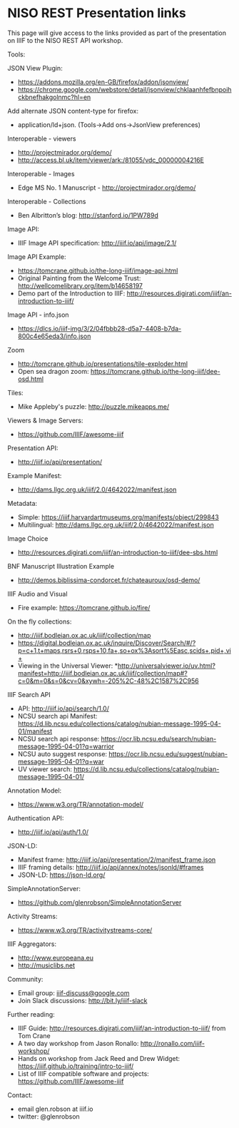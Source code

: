 # NISO REST Presentation links

This page will give access to the links provided as part of the presentation on IIIF to the NISO REST API workshop.

Tools:

JSON View Plugin:
 * https://addons.mozilla.org/en-GB/firefox/addon/jsonview/
 * https://chrome.google.com/webstore/detail/jsonview/chklaanhfefbnpoihckbnefhakgolnmc?hl=en

Add alternate JSON content-type for firefox:
 * application/ld+json. (Tools->Add ons->JsonView preferences)

Interoperable - viewers
 * http://projectmirador.org/demo/
 * http://access.bl.uk/item/viewer/ark:/81055/vdc_00000004216E

Interoperable - Images
 * Edge MS No. 1 Manuscript - http://projectmirador.org/demo/

Interoperable - Collections
 * Ben Albritton’s blog: http://stanford.io/1PW789d

Image API:
 * IIIF Image API specification: http://iiif.io/api/image/2.1/

Image API Example:
 * https://tomcrane.github.io/the-long-iiif/image-api.html
 * Original Painting from the Welcome Trust:  http://wellcomelibrary.org/item/b14658197
 * Demo part of the Introduction to IIIF: http://resources.digirati.com/iiif/an-introduction-to-iiif/

Image API - info.json
 * https://dlcs.io/iiif-img/3/2/04fbbb28-d5a7-4408-b7da-800c4e65eda3/info.json

Zoom
 * http://tomcrane.github.io/presentations/tile-exploder.html
 * Open sea dragon zoom: https://tomcrane.github.io/the-long-iiif/dee-osd.html

Tiles:
 * Mike Appleby's puzzle: http://puzzle.mikeapps.me/

Viewers & Image Servers:
 * https://github.com/IIIF/awesome-iiif   

Presentation API:
 * http://iiif.io/api/presentation/

Example Manifest:
 * http://dams.llgc.org.uk/iiif/2.0/4642022/manifest.json

Metadata:
 * Simple: https://iiif.harvardartmuseums.org/manifests/object/299843
 * Multilingual: http://dams.llgc.org.uk/iiif/2.0/4642022/manifest.json

Image Choice
 * http://resources.digirati.com/iiif/an-introduction-to-iiif/dee-sbs.html

BNF Manuscript Illustration Example
 * http://demos.biblissima-condorcet.fr/chateauroux/osd-demo/

 IIIF Audio and Visual
  * Fire example: https://tomcrane.github.io/fire/

On the fly collections:
 * http://iiif.bodleian.ox.ac.uk/iiif/collection/map
 *  https://digital.bodleian.ox.ac.uk/inquire/Discover/Search/#/?p=c+1,t+maps,rsrs+0,rsps+10,fa+,so+ox%3Asort%5Easc,scids+,pid+,vi+
 * Viewing in the Universal Viewer:
   *http://universalviewer.io/uv.html?manifest=http://iiif.bodleian.ox.ac.uk/iiif/collection/map#?c=0&m=0&s=0&cv=0&xywh=-205%2C-48%2C1587%2C956

IIIF Search API
 * API: http://iiif.io/api/search/1.0/
 * NCSU search api Manifest: https://d.lib.ncsu.edu/collections/catalog/nubian-message-1995-04-01/manifest
 * NCSU search api response: https://ocr.lib.ncsu.edu/search/nubian-message-1995-04-01?q=warrior
 * NCSU auto suggest response: https://ocr.lib.ncsu.edu/suggest/nubian-message-1995-04-01?q=war
 * UV viewer search: https://d.lib.ncsu.edu/collections/catalog/nubian-message-1995-04-01/

Annotation Model:
 * https://www.w3.org/TR/annotation-model/

Authentication API:
 * http://iiif.io/api/auth/1.0/

JSON-LD:
 * Manifest frame: http://iiif.io/api/presentation/2/manifest_frame.json
 * IIIF framing details: http://iiif.io/api/annex/notes/jsonld/#frames
 * JSON-LD: https://json-ld.org/

SimpleAnnotationServer:
 * https://github.com/glenrobson/SimpleAnnotationServer

Activity Streams:
 * https://www.w3.org/TR/activitystreams-core/

IIIF Aggregators:
 * http://www.europeana.eu
 * http://musiclibs.net

Community:
 * Email group: iiif-discuss@google.com   
 * Join Slack discussions: http://bit.ly/iiif-slack

Further reading:
 * IIIF Guide: http://resources.digirati.com/iiif/an-introduction-to-iiif/ from Tom Crane
 * A two day workshop from Jason Ronallo: http://ronallo.com/iiif-workshop/
 * Hands on workshop from Jack Reed and Drew Widget: https://iiif.github.io/training/intro-to-iiif/
 * List of IIIF compatible software and projects: https://github.com/IIIF/awesome-iiif    

Contact:
 * email glen.robson at iiif.io
 * twitter: @glenrobson 
